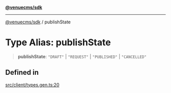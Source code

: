 [**@venuecms/sdk**](../README.md)

***

[@venuecms/sdk](../README.md) / publishState

# Type Alias: publishState

> **publishState**: `"DRAFT"` \| `"REQUEST"` \| `"PUBLISHED"` \| `"CANCELLED"`

## Defined in

[src/client/types.gen.ts:20](https://github.com/venuecms/sdk/blob/250a68fd5effa2aabc6cc0b2d7bf38c50df6024f/src/client/types.gen.ts#L20)

